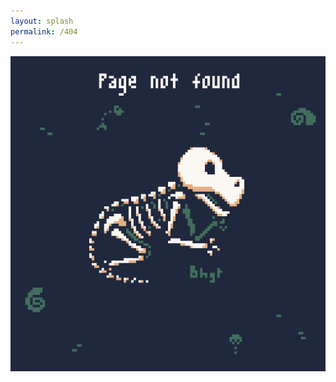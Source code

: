 ```yaml
---
layout: splash
permalink: /404
---
```

<div style="text-align:center; margin:0px; padding:0px">
  <a href="https://twitter.com/bhagat_nagi">
    <img style="max-height:100vh; max-width:auto; display:block;" src="assets/images/Fossil_2048px.png">
  </a>
</div>
